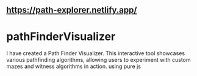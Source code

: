 ## https://path-explorer.netlify.app/
# pathFinderVisualizer
I have created a Path Finder Visualizer. This interactive tool showcases various pathfinding algorithms, allowing users to experiment with custom mazes and witness algorithms in action. using pure js
